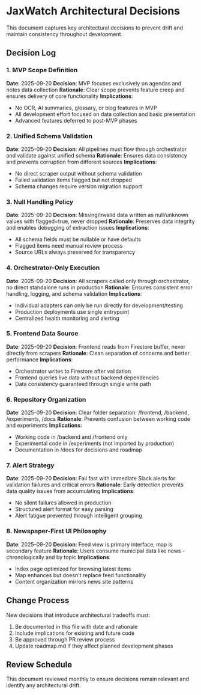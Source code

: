 # JaxWatch Architectural Decisions

This document captures key architectural decisions to prevent drift and maintain consistency throughout development.

## Decision Log

### 1. MVP Scope Definition
**Date**: 2025-09-20
**Decision**: MVP focuses exclusively on agendas and notes data collection
**Rationale**: Clear scope prevents feature creep and ensures delivery of core functionality
**Implications**:
- No OCR, AI summaries, glossary, or blog features in MVP
- All development effort focused on data collection and basic presentation
- Advanced features deferred to post-MVP phases

### 2. Unified Schema Validation
**Date**: 2025-09-20
**Decision**: All pipelines must flow through orchestrator and validate against unified schema
**Rationale**: Ensures data consistency and prevents corruption from different sources
**Implications**:
- No direct scraper output without schema validation
- Failed validation items flagged but not dropped
- Schema changes require version migration support

### 3. Null Handling Policy
**Date**: 2025-09-20
**Decision**: Missing/invalid data written as null/unknown values with flagged=true, never dropped
**Rationale**: Preserves data integrity and enables debugging of extraction issues
**Implications**:
- All schema fields must be nullable or have defaults
- Flagged items need manual review process
- Source URLs always preserved for transparency

### 4. Orchestrator-Only Execution
**Date**: 2025-09-20
**Decision**: All scrapers called only through orchestrator, no direct standalone runs in production
**Rationale**: Ensures consistent error handling, logging, and schema validation
**Implications**:
- Individual adapters can only be run directly for development/testing
- Production deployments use single entrypoint
- Centralized health monitoring and alerting

### 5. Frontend Data Source
**Date**: 2025-09-20
**Decision**: Frontend reads from Firestore buffer, never directly from scrapers
**Rationale**: Clean separation of concerns and better performance
**Implications**:
- Orchestrator writes to Firestore after validation
- Frontend queries live data without backend dependencies
- Data consistency guaranteed through single write path

### 6. Repository Organization
**Date**: 2025-09-20
**Decision**: Clear folder separation: /frontend, /backend, /experiments, /docs
**Rationale**: Prevents confusion between working code and experiments
**Implications**:
- Working code in /backend and /frontend only
- Experimental code in /experiments (not imported by production)
- Documentation in /docs for decisions and roadmap

### 7. Alert Strategy
**Date**: 2025-09-20
**Decision**: Fail fast with immediate Slack alerts for validation failures and critical errors
**Rationale**: Early detection prevents data quality issues from accumulating
**Implications**:
- No silent failures allowed in production
- Structured alert format for easy parsing
- Alert fatigue prevented through intelligent grouping

### 8. Newspaper-First UI Philosophy
**Date**: 2025-09-20
**Decision**: Feed view is primary interface, map is secondary feature
**Rationale**: Users consume municipal data like news - chronologically and by topic
**Implications**:
- Index page optimized for browsing latest items
- Map enhances but doesn't replace feed functionality
- Content organization mirrors news site patterns

## Change Process

New decisions that introduce architectural tradeoffs must:
1. Be documented in this file with date and rationale
2. Include implications for existing and future code
3. Be approved through PR review process
4. Update roadmap.md if they affect planned development phases

## Review Schedule

This document reviewed monthly to ensure decisions remain relevant and identify any architectural drift.